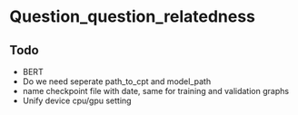# Question_question_relatedness

## Todo
* BERT
* Do we need seperate path_to_cpt and model_path
* name checkpoint file with date, same for training and validation graphs
* Unify device cpu/gpu setting